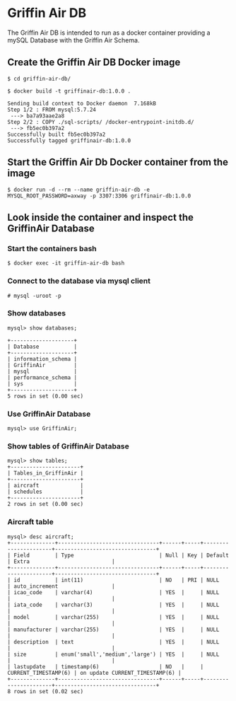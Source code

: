 # Griffin Air DB

The Griffin Air DB is intended to run as a docker container providing a mySQL Database with the Griffin Air Schema.

## Create the Griffin Air DB Docker image

```console
$ cd griffin-air-db/

$ docker build -t griffinair-db:1.0.0 .

Sending build context to Docker daemon  7.168kB
Step 1/2 : FROM mysql:5.7.24
 ---> ba7a93aae2a8
Step 2/2 : COPY ./sql-scripts/ /docker-entrypoint-initdb.d/
 ---> fb5ec0b397a2
Successfully built fb5ec0b397a2
Successfully tagged griffinair-db:1.0.0
```

## Start the Griffin Air Db Docker container from the image

`$ docker run -d --rm --name griffin-air-db -e MYSQL_ROOT_PASSWORD=axway -p 3307:3306 griffinair-db:1.0.0`


## Look inside the container and inspect the GriffinAir Database

### Start the containers bash

`$ docker exec -it griffin-air-db bash`

### Connect to the database via mysql client

`# mysql -uroot -p`

### Show databases

```console
mysql> show databases;

+--------------------+
| Database           |
+--------------------+
| information_schema |
| GriffinAir         |
| mysql              |
| performance_schema |
| sys                |
+--------------------+
5 rows in set (0.00 sec)
``` 

### Use GriffinAir Database

```console
mysql> use GriffinAir;
```

### Show tables of  GriffinAir Database

```console
mysql> show tables;
+----------------------+
| Tables_in_GriffinAir |
+----------------------+
| aircraft             |
| schedules            |
+----------------------+
2 rows in set (0.00 sec)
``` 

### Aircraft table

```console
mysql> desc aircraft;
+--------------+--------------------------------+------+-----+----------------------+--------------------------------+
| Field        | Type                           | Null | Key | Default              | Extra                          |
+--------------+--------------------------------+------+-----+----------------------+--------------------------------+
| id           | int(11)                        | NO   | PRI | NULL                 | auto_increment                 |
| icao_code    | varchar(4)                     | YES  |     | NULL                 |                                |
| iata_code    | varchar(3)                     | YES  |     | NULL                 |                                |
| model        | varchar(255)                   | YES  |     | NULL                 |                                |
| manufacturer | varchar(255)                   | YES  |     | NULL                 |                                |
| description  | text                           | YES  |     | NULL                 |                                |
| size         | enum('small','medium','large') | YES  |     | NULL                 |                                |
| lastupdate   | timestamp(6)                   | NO   |     | CURRENT_TIMESTAMP(6) | on update CURRENT_TIMESTAMP(6) |
+--------------+--------------------------------+------+-----+----------------------+--------------------------------+
8 rows in set (0.02 sec)
```



